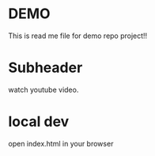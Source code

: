 # DEMO

This is read me file for demo repo project!!

# Subheader

watch youtube video.

# local dev
open index.html in your browser
